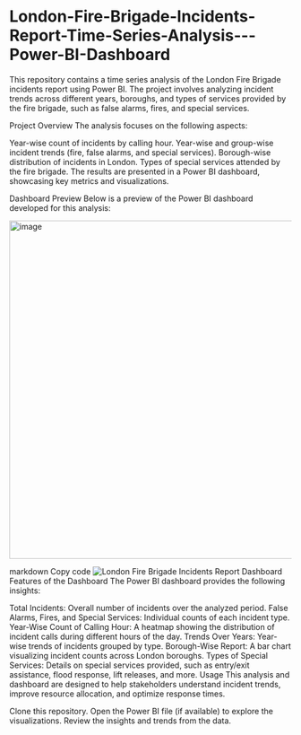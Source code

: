 # London-Fire-Brigade-Incidents-Report-Time-Series-Analysis---Power-BI-Dashboard

This repository contains a time series analysis of the London Fire Brigade incidents report using Power BI. The project involves analyzing incident trends across different years, boroughs, and types of services provided by the fire brigade, such as false alarms, fires, and special services.

Project Overview
The analysis focuses on the following aspects:

Year-wise count of incidents by calling hour.
Year-wise and group-wise incident trends (fire, false alarms, and special services).
Borough-wise distribution of incidents in London.
Types of special services attended by the fire brigade.
The results are presented in a Power BI dashboard, showcasing key metrics and visualizations.

Dashboard Preview
Below is a preview of the Power BI dashboard developed for this analysis:

<img width="603" alt="image" src="https://github.com/user-attachments/assets/6e8b5d29-abef-4fab-bb71-d1d8b2df0c3b" />


markdown
Copy code
![London Fire Brigade Incidents Report Dashboard](image.png)
Features of the Dashboard
The Power BI dashboard provides the following insights:

Total Incidents: Overall number of incidents over the analyzed period.
False Alarms, Fires, and Special Services: Individual counts of each incident type.
Year-Wise Count of Calling Hour: A heatmap showing the distribution of incident calls during different hours of the day.
Trends Over Years: Year-wise trends of incidents grouped by type.
Borough-Wise Report: A bar chart visualizing incident counts across London boroughs.
Types of Special Services: Details on special services provided, such as entry/exit assistance, flood response, lift releases, and more.
Usage
This analysis and dashboard are designed to help stakeholders understand incident trends, improve resource allocation, and optimize response times.

Clone this repository.
Open the Power BI file (if available) to explore the visualizations.
Review the insights and trends from the data.
